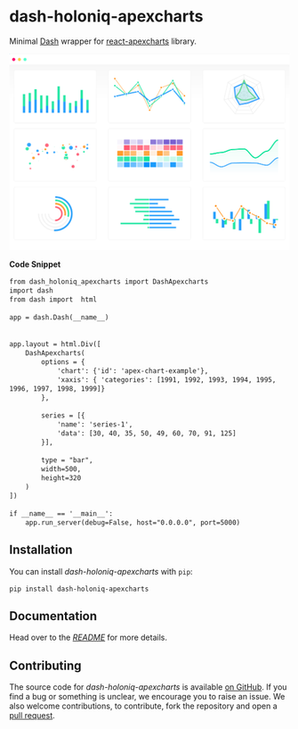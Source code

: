 # dash-holoniq-apexcharts

Minimal [Dash](https://dash.plot.ly/) wrapper for [react-apexcharts](https://github.com/apexcharts/react-apexcharts) library.

![](https://raw.githubusercontent.com/stevej2608/dash-holoniq-apexcharts/master/docs/img/showcase.png)

**Code Snippet**
```
from dash_holoniq_apexcharts import DashApexcharts
import dash
from dash import  html

app = dash.Dash(__name__)


app.layout = html.Div([
    DashApexcharts(
        options = {
            'chart': {'id': 'apex-chart-example'},
            'xaxis': { 'categories': [1991, 1992, 1993, 1994, 1995, 1996, 1997, 1998, 1999]}
        },

        series = [{
            'name': 'series-1',
            'data': [30, 40, 35, 50, 49, 60, 70, 91, 125]
        }],

        type = "bar",
        width=500,
        height=320
    )
])

if __name__ == '__main__':
    app.run_server(debug=False, host="0.0.0.0", port=5000)

```

## Installation

You can install *dash-holoniq-apexcharts* with `pip`:

```
pip install dash-holoniq-apexcharts
```

## Documentation

Head over to the [*README*][docs-homepage] for more details.

## Contributing

The source code for *dash-holoniq-apexcharts* is available
[on GitHub][dash-holoniq-apexcharts-repo]. If you find a bug or something is unclear, we encourage
you to raise an issue. We also welcome contributions, to contribute, fork the
repository and open a [pull request][dash-holoniq-apexcharts-pulls].


[dash-homepage]: https://dash.plot.ly/
[dash-holoniq-apexcharts-repo]: https://github.com/stevej2608/dash-holoniq-apexcharts
[docs-homepage]: https://github.com/stevej2608/dash-holoniq-apexcharts/blob/master/README.md
[dash-holoniq-apexcharts-pulls]: https://github.com/stevej2608/dash-holoniq-apexcharts/pulls
